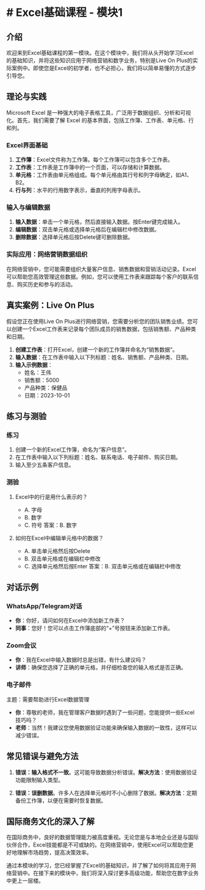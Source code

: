 # # Excel基础课程 - 模块1

## 介绍

欢迎来到Excel基础课程的第一模块。在这个模块中，我们将从头开始学习Excel的基础知识，并将这些知识应用于网络营销和数字业务，特别是Live On Plus的实际案例中。即使您是Excel的初学者，也不必担心，我们将以简单易懂的方式逐步引导您。

## 理论与实践

Microsoft Excel 是一种强大的电子表格工具，广泛用于数据组织、分析和可视化。首先，我们需要了解 Excel 的基本界面，包括工作簿、工作表、单元格、行和列。

### Excel界面基础

1. **工作簿**：Excel文件称为工作簿。每个工作簿可以包含多个工作表。
2. **工作表**：工作表是工作簿中的一个页面，可以存储和计算数据。
3. **单元格**：工作表由单元格组成。每个单元格由其行号和列字母确定，如A1、B2。
4. **行与列**：水平的行用数字表示，垂直的列用字母表示。

### 输入与编辑数据

1. **输入数据**：单击一个单元格，然后直接输入数据。按Enter键完成输入。
2. **编辑数据**：双击单元格或选择单元格后在编辑栏中修改数据。
3. **删除数据**：选择单元格后按Delete键可删除数据。

### 实际应用：网络营销数据组织

在网络营销中，您可能需要组织大量客户信息、销售数据和营销活动记录。Excel可以帮助您高效管理这些数据。例如，您可以使用工作表来跟踪每个客户的联系信息、购买历史和参与的活动。

## 真实案例：Live On Plus

假设您正在使用Live On Plus进行网络营销，您需要分析您的团队销售业绩。您可以创建一个Excel工作表来记录每个团队成员的销售数据，包括销售额、产品种类和日期。

1. **创建工作表**：打开Excel，创建一个新的工作簿并命名为“销售数据”。
2. **输入数据**：在工作表中输入以下列标题：姓名、销售额、产品种类、日期。
3. **输入示例数据**：
   - 姓名：王伟
   - 销售额：5000
   - 产品种类：保健品
   - 日期：2023-10-01

## 练习与测验

### 练习

1. 创建一个新的Excel工作簿，命名为“客户信息”。
2. 在工作表中输入以下列标题：姓名、联系电话、电子邮件、购买日期。
3. 输入至少五条客户信息。

### 测验

1. Excel中的行是用什么表示的？
   - A. 字母
   - B. 数字
   - C. 符号
   答案：B. 数字

2. 如何在Excel中编辑单元格中的数据？
   - A. 单击单元格然后按Delete
   - B. 双击单元格或在编辑栏中修改
   - C. 选择单元格然后按Enter
   答案：B. 双击单元格或在编辑栏中修改

## 对话示例

### WhatsApp/Telegram对话

- **你**：你好，请问如何在Excel中添加新工作表？
- **同事**：您好！您可以点击工作簿底部的“+”号按钮来添加新工作表。

### Zoom会议

- **你**：我在Excel中输入数据时总是出错，有什么建议吗？
- **讲师**：确保您选择了正确的单元格，并仔细检查您的输入格式是否正确。

### 电子邮件

主题：需要帮助进行Excel数据管理

- **你**：尊敬的老师，我在管理客户数据时遇到了一些问题，您能提供一些Excel技巧吗？
- **老师**：当然！我建议您使用数据验证功能来确保输入数据的一致性，这样可以减少错误。

## 常见错误与避免方法

1. **错误：输入格式不一致**。这可能导致数据分析错误。**解决方法**：使用数据验证功能限制输入类型。
   
2. **错误：误删数据**。许多人在选择单元格时不小心删除了数据。**解决方法**：定期备份工作簿，以便在需要时恢复数据。

## 国际商务文化的深入了解

在国际商务中，良好的数据管理能力被高度重视。无论您是与本地企业还是与国际伙伴合作，Excel技能都是不可或缺的。在网络营销中，使用Excel可以帮助您更好地理解市场趋势，提高决策效率。

通过本模块的学习，您已经掌握了Excel的基础知识，并了解了如何将其应用于网络营销中。在接下来的模块中，我们将深入探讨更多高级功能，帮助您在数字业务中更上一层楼。